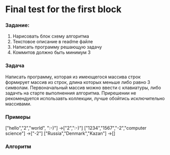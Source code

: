 # Final test for the first block

### Задание:
1. Нарисовать блок схему алгоритма
2. Текстовое описание в readme файле
3. Написать программу решающую задачу
4. Коммитов должно быть минимум 3

### Задача
Написать программу, которая из имеющегося массива строк формирует массив из строк, длина которых меньше либо равно 3 символам.
Первоначальный массив можно ввести с клавиатуры, либо задачть на старте выполненния алгоритма.
Прирешении не рекомендуется использавть коллекции, лучше обойтись исключительно массивами.
### Примеры
["hello","2","world", ":-)"] ->["2",":-)"]
["1234","1567","-2","computer science"] ->["-2"]
["Russia","Denmark","Kazan"] ->[]

### Алгоритм
